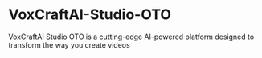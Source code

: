# VoxCraftAI-Studio-OTO
VoxCraftAI Studio OTO is a cutting-edge AI-powered platform designed to transform the way you create videos
